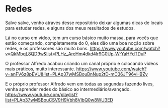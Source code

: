 # Redes
Salve salve, venho através desse repositório deixar algumas dicas de locais para estudar redes, e alguns dos meus resultados de estudos.

Lá no curso em vídeo, tem um curso básico muito massa, para vocês que estão começando, completamente do 0, eles dão uma boa noção sobre redes, e os professores são muito bons.
https://www.youtube.com/watch?v=QkMbqL8QD9w&list=PLHz_AreHm4dkd4lr9G0Up-W-YaHYdTDuP

O professor Alfredo acabou criando um canal próprio e colocando vídeos mais práticos, muito interessante.
https://www.youtube.com/watch?v=anFV6z8pEVU&list=PLAp37wMSBouBnNup2tD-mC36JT96vHBZy

E o próprio professor Alfredo vem em todas as segundas fazendo lives, venha aprender redes do básico ao intermediário/avançado.
https://www.youtube.com/playlist?list=PLAp37wMSBouCSV9H9Vbh8VlbQ0w8WU3ED
